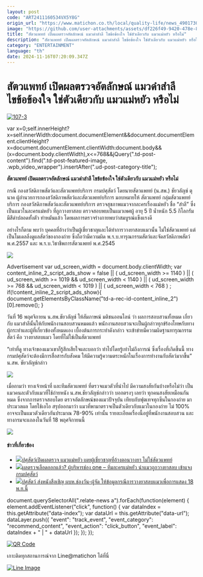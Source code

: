 ```yaml
---
layout: post
code: "ART2411160534VX5Y8G"
origin_url: "https://www.matichon.co.th/local/quality-life/news_4901730"
image: "https://github.com/user-attachments/assets/df226f49-9420-478e-8394-658e6d4fb77d"
title: "สัตวแพทย์ เปิดผลตรวจอัตลักษณ์ แมวดำสำลี ไขข้อข้องใจ ใช่ตัวเดียวกับ แมวแม่หยัว หรือไม่"
description: "สัตวแพทย์ เปิดผลตรวจอัตลักษณ์ แมวดำสำลี ไขข้อข้องใจ ใช่ตัวเดียวกับ แมวแม่หยัว หรือไม่ "
category: "ENTERTAINMENT"
language: "th"
date: 2024-11-16T07:20:09.347Z
---
```


# สัตวแพทย์ เปิดผลตรวจอัตลักษณ์ แมวดำสำลี ไขข้อข้องใจ ใช่ตัวเดียวกับ แมวแม่หยัว หรือไม่

[![](https://www.matichon.co.th/wp-content/uploads/2024/11/107-3-1.jpg "107-3")](https://www.matichon.co.th/wp-content/uploads/2024/11/107-3-1.jpg)

var x=0;self.innerHeight?x=self.innerWidth:document.documentElement&&document.documentElement.clientHeight?x=document.documentElement.clientWidth:document.body&&(x=document.body.clientWidth),x<=768&&jQuery(".td-post-content").find(".td-post-featured-image, .wpb\_video\_wrapper").insertAfter(".ud-post-category-title");

**สัตวแพทย์ เปิดผลตรวจอัตลักษณ์ แมวดำสำลี ไขข้อข้องใจ ใช่ตัวเดียวกับ แมวแม่หยัว หรือไม่** 

กรณี กองสวัสดิภาพสัตว์และสัตวแพทย์บริการ กรมปศุสัตว์ โดยนายสัตวแพทย์ (น.สพ.) ชัยวลัญช์ ตุนาค ผู้อำนวยการกองสวัสดิภาพสัตว์และสัตวแพทย์บริการ มอบหมายให้ สัตวแพทย์ กลุ่มสัตวแพทย์บริการ กองสวัสดิภาพสัตว์และสัตวแพทย์บริการ ตรวจสุขภาพแมวจากละครเรื่องแม่หยัว ชื่อ “สำลี” ซึ่งเป็นแมวในละครแม่หยัว ที่ถูกวางยาสลบ ตรวจสอบพบเป็นแมวเพศผู้ อายุ 5 ปี น้ำหนัก 5.5 กิโลกรัม มีสีดำปลอดทั้งตัว ทำหมันแล้ว โดยผลการตรวจร่างกายพบว่าสมบูรณ์แข็งแรงดี

อย่างไรก็ตาม พบว่า บุคคลที่อ้างว่าเป็นผู้เชี่ยวชาญและได้ทำการวางยาสลบแมวนั้น ไม่ใช่สัตวแพทย์ แต่เป็นโมเดลลิ่งดูแลสัตว์ของกองถ่าย ซึ่งถือว่ามีความผิด พ.ร.บ.ทารุณกรรมสัตว์และจัดสวัสดิภาพสัตว์ พ.ศ.2557 และ พ.ร.บ.วิชาชีพการสัตวแพทย์ พ.ศ.2545

![](https://www.matichon.co.th/wp-content/uploads/2024/11/466586343_1039565908182971_5302281484172411519_n.jpg)

Advertisement var ud\_screen\_width = document.body.clientWidth; var content\_inline\_2\_script\_ads\_show = false || ( ud\_screen\_width >= 1140 ) || ( ud\_screen\_width >= 1019 && ud\_screen\_width < 1140 ) || ( ud\_screen\_width >= 768 && ud\_screen\_width < 1019 ) || ( ud\_screen\_width < 768 ) ; if(!content\_inline\_2\_script\_ads\_show){ document.getElementsByClassName("td-a-rec-id-content\_inline\_2")\[0\].remove(); }

วันที่ 16 พฤศจิกายน น.สพ.ชัยวลัญช์ ให้สัมภาษณ์ มติชนออนไลน์ ว่า ผลการสอบสวนทั้งหมด เกี่ยวกับ แมวสำลีนั้นให้กับพนักงานสอบสวนหมดแล้ว พนักงานสอบสวนจะเป็นผู้กล่าวทุกข์ร้องโทษกับทางผู้กระทำและผู้ที่เกี่ยวข้องทั้งหมดเอง เบื้องต้นการกระทำดังกล่าว จะเข้าข่ายมีความผิดฐานทารุณกรรมสัตว์ คือ วางยาสลบแมว โดยที่ไม่ใช่เป็นสัตวแพทย์

“เท่าที่ดู ทางเจ้าของแมวเขาก็รู้สึกเสียใจและบอกว่า ทำไปโดยรู้เท่าไม่ถึงการณ์ ซึ่งเรื่องที่เกิดขึ้นนี้ ทางกรมปศุสัตว์จะต้องมีการสื่อสารกับสังคม ให้มีความรู้ความตระหนักในเรื่องการทำงานกับสัตว์มากขึ้น” น.สพ. ชัยวลัญช์กล่าว

![](https://www.matichon.co.th/wp-content/uploads/2024/11/466409502_1039565871516308_3192441309509826614_n.jpg)

เมื่อถามว่า ทางเจ้าหน้าที่ และทีมสัตวแพทย์ ที่ตรวจแมวตัวที่นำไป มีความสงสัยกันบ้างหรือไม่ว่า เป็นแมวคนละตัวกับแมวที่ใช้ถ่ายหนัง น.สพ.ชัยวลัญช์กล่าวว่า บอกตรงๆ เลยว่า ทุกคนสงสัยเหมือนกันหมด ซึ่งจากการตรวจสอบโดย ตรวจอัตลักษณ์ของแมวปัจจุบัน เทียบกับฟุตเทจทุกซีนในกองถ่าย มาประมวลผล โดยใช้เอไอ สรุปออกมาว่า แมวที่พามาตรวจเป็นตัวเดียวกับแมวในกองถ่าย ไม่ 100% อาจจะเป็นแมวตัวเดียวกันประมาณ 78-90% เท่านั้น รายละเอียดเรื่องนี้อยู่ที่พนักงานสอบสวน และทางกรมจะแถลงในวันที่ 18 พฤศจิกายนนี้

![](https://www.matichon.co.th/wp-content/uploads/2024/11/466588306_10233149240183776_8649392927749373763_n.jpg)

#### ข่าวที่เกี่ยวข้อง

*   [![](https://www.matichon.co.th/wp-content/uploads/2024/11/107-3.jpg)ปศุสัตว์เปิดผลตรวจ แมวแม่หยัว เผยผู้เชี่ยวชาญที่อ้างตอนวางยา ไม่ใช่สัตวแพทย์](https://www.matichon.co.th/entertainment/news_4899843)
*   [![](https://www.matichon.co.th/wp-content/uploads/2024/11/gfhd11-wed.jpg)ผลตรวจเลือดออกแล้ว? ผู้บริหารช่อง one – ทีมละครแม่หยัว นำแมวถูกวางยาสลบ เข้าแจงกรมปศุสัตว์](https://www.matichon.co.th/local/news_4897382) 
*   [![](https://www.matichon.co.th/wp-content/uploads/2024/11/3529679.jpg)ปศุสัตว์ ส่งหนังสือเชิญ ผบห.ช่องวัน-ผู้จัด ให้ข้อมูลกรณีการวางยาสลบแมวเพื่อการแสดง 18 พ.ย.นี้](https://www.matichon.co.th/bullet-news-today/news_4893058)

document.querySelectorAll(".relate-news a").forEach(function(element) { element.addEventListener("click", function() { var dataIndex = this.getAttribute("data-index"); var dataUrl = this.getAttribute("data-url"); dataLayer.push({ "event": "track\_event", "event\_category": "recommend\_content", "event\_action": "click\_button", "event\_label": dataIndex + " | " + dataUrl }); }); });

[![QR Code](https://www.matichon.co.th/wp-content/uploads/2023/07/wob1371z.jpg)](https://lin.ee/ht0nDxX)

เกาะติดทุกสถานการณ์จาก Line@matichon ได้ที่นี่

[![Line Image](https://www.matichon.co.th/wp-content/uploads/2023/07/th.png)](https://lin.ee/ht0nDxX)